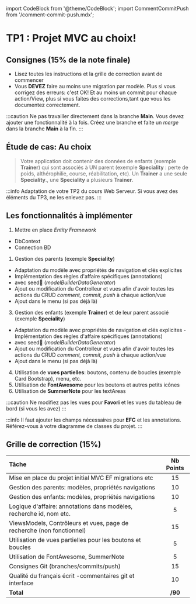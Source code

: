 import CodeBlock from '@theme/CodeBlock';
import CommentCommitPush from '/comment-commit-push.mdx';

# TP1 : Projet MVC au choix!

## Consignes (15% de la note finale)
- Lisez toutes les instructions et la grille de correction avant de commencer
- Vous **DEVEZ** faire au moins une migration par modèle. Plus si vous corrigez des erreurs: c'est OK! Et au moins un commit pour chaque action/View, plus si vous faites des corrections,tant que vous les documentez correctement.

:::caution
Ne pas travailler directement dans la branche **Main**. Vous devez ajouter une fonctionnalité à la fois. Créez une branche et faite un *merge* dans la branche **Main** à la fin.
:::
## Étude de cas: Au choix
> Votre application doit contenir des données de enfants  (exemple **Trainer**) qui sont associés à UN parent (exemple **Speciality** : perte de poids, althérophilie, course, réabilitation, etc).
Un **Trainer** a une seule **Speciality**., une  **Speciality** a plusieurs  **Trainer**.

:::info
Adaptation de votre TP2 du cours Web Serveur. Si vous avez des éléments du TP3, ne les enlevez pas.
:::

## Les fonctionnalités à implémenter
1. Mettre en place *Entity Framework*
- DbContext
- Connection BD
1. Gestion des parents (exemple **Speciality**) 
- Adaptation du modèle avec propriétés de navigation et clés explicites
- Implémentation des règles d'affaire spécifiques (annotations)
- avec seed🌱 (*modelBuilderDataGenerator*)
- Ajout ou modification du Controlleur et vues afin d'avoir toutes les actions du CRUD *comment, commit, push* à chaque action/vue
- Ajout dans le menu (si pas déjà là)
3. Gestion des enfants (exemple **Trainer**) et de leur parent associé (exemple **Speciality**)
- Adaptation du modèle avec propriétés de navigation et clés explicites
-Implémentation des règles d'affaire spécifiques (annotations)
- avec seed🌱 (*modelBuilderDataGenerator*)
- Ajout ou modification du Controlleur et vues afin d'avoir toutes les actions du CRUD *comment, commit, push* à chaque action/vue
- Ajout dans le menu (si pas déjà là)
4. Utilisation de **vues partielles**: boutons, contenu de boucles (exemple Card Bootstrap), menu, etc.
5. Utilisation de **FontAwesome** pour les boutons et autres petits icônes
6. Utilisation de **SummerNote** pour les textAreas


:::caution
Ne modifiez pas les vues pour **Favori** et les vues du tableau de bord (si vous les avez) 
:::

:::info
Il faut ajouter les champs nécessaires pour **EFC** et les annotations. Référez-vous à votre diagramme de classes du projet.
:::
## Grille de correction (15%)

| Tâche | Nb Points |
| :--- | :----: |
| Mise en place du projet initial MVC EF migrations etc| 15 |
| Gestion des parents: modèles, propriétés navigations | 10 |
| Gestion des enfants: modèles, propriétés navigations | 10 |
| Logique d'affaire: annotations dans modèles, recherche id, nom etc. | 5 |
| ViewsModels, Contrôleurs et vues, page de recherche (non fonctionnel) | 15 |
| Utilisation de vues partielles pour les boutons et boucles | 5 |
| Utilisation de FontAwesome, SummerNote | 5 |
| Consignes Git (branches/commits/push) | 15 |
| Qualité du français écrit -commentaires git et interface | 10 |
| **Total** | **/90** |

